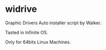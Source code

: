 # widrive

Graphic Drivers Auto installer script by Walker.

Tasted in Infinite OS.

Only for 64bits Linux Machines.
